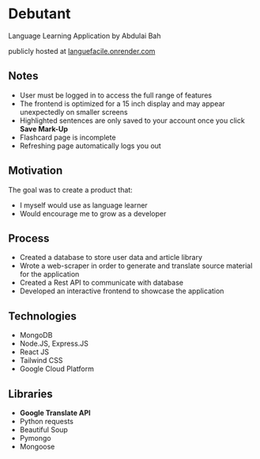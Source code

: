 # Debutant
Language Learning Application by Abdulai Bah

publicly hosted at [languefacile.onrender.com](https://languefacile.onrender.com/)

## Notes
- User must be logged in to access the full range of features
- The frontend is optimized for a 15 inch display and may appear unexpectedly on smaller screens
- Highlighted sentences are only saved to your account once you click **Save Mark-Up**
- Flashcard page is incomplete
- Refreshing page automatically logs you out

## Motivation
The goal was to create a product that: 
- I myself would use as language learner
- Would encourage me to grow as a developer

## Process
- Created a database to store user data and article library
- Wrote a web-scraper in order to generate and translate source material for the application
- Created a Rest API to communicate with database
- Developed an interactive frontend to showcase the application

## Technologies
- MongoDB
- Node.JS, Express.JS
- React JS
- Tailwind CSS
- Google Cloud Platform

## Libraries
- **Google Translate API**
- Python requests
- Beautiful Soup
- Pymongo
- Mongoose

